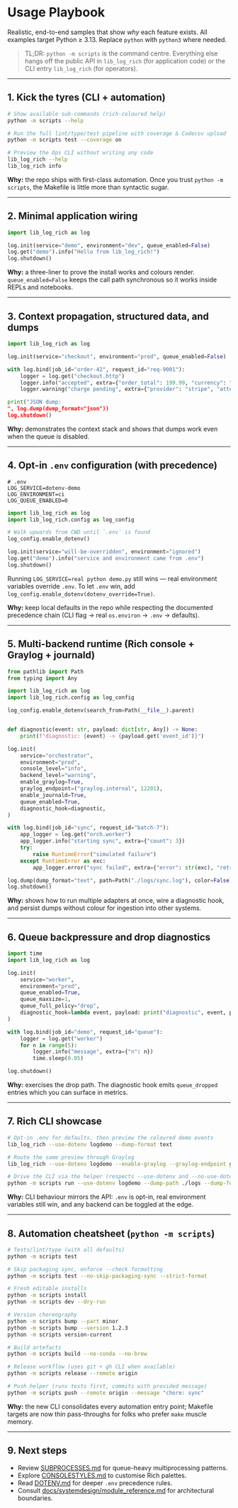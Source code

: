 # Usage Playbook

Realistic, end-to-end samples that show *why* each feature exists.
All examples target Python ≥ 3.13. Replace `python` with `python3` where needed.

> TL;DR: `python -m scripts` is the command centre. Everything else hangs off the
> public API in `lib_log_rich` (for application code) or the CLI entry
> `lib_log_rich` (for operators).

---

## 1. Kick the tyres (CLI + automation)

```bash
# Show available sub-commands (rich-coloured help)
python -m scripts --help

# Run the full lint/type/test pipeline with coverage & Codecov upload
python -m scripts test --coverage on

# Preview the Ops CLI without writing any code
lib_log_rich --help
lib_log_rich info
```

**Why:** the repo ships with first-class automation. Once you trust
`python -m scripts`, the Makefile is little more than syntactic sugar.

---

## 2. Minimal application wiring

```python
import lib_log_rich as log

log.init(service="demo", environment="dev", queue_enabled=False)
log.get("demo").info("Hello from lib_log_rich!")
log.shutdown()
```

**Why:** a three-liner to prove the install works and colours render.
`queue_enabled=False` keeps the call path synchronous so it works inside REPLs
and notebooks.

---

## 3. Context propagation, structured data, and dumps

```python
import lib_log_rich as log

log.init(service="checkout", environment="prod", queue_enabled=False)

with log.bind(job_id="order-42", request_id="req-9001"):
    logger = log.get("checkout.http")
    logger.info("accepted", extra={"order_total": 199.99, "currency": "USD"})
    logger.warning("charge pending", extra={"provider": "stripe", "attempts": 1})

print("JSON dump: 
", log.dump(dump_format="json"))
log.shutdown()
```

**Why:** demonstrates the context stack and shows that dumps work even when the
queue is disabled.

---

## 4. Opt-in `.env` configuration (with precedence)

```
# .env
LOG_SERVICE=dotenv-demo
LOG_ENVIRONMENT=ci
LOG_QUEUE_ENABLED=0
```

```python
import lib_log_rich as log
import lib_log_rich.config as log_config

# Walk upwards from CWD until `.env` is found
log_config.enable_dotenv()

log.init(service="will-be-overridden", environment="ignored")
log.get("demo").info("service and environment came from .env")
log.shutdown()
```

Running `LOG_SERVICE=real python demo.py` still wins — real environment
variables override `.env`. To let `.env` win, add
`log_config.enable_dotenv(dotenv_override=True)`.

**Why:** keep local defaults in the repo while respecting the documented
precedence chain (CLI flag → real `os.environ` → `.env` → defaults).

---

## 5. Multi-backend runtime (Rich console + Graylog + journald)

```python
from pathlib import Path
from typing import Any

import lib_log_rich as log
import lib_log_rich.config as log_config

log_config.enable_dotenv(search_from=Path(__file__).parent)


def diagnostic(event: str, payload: dict[str, Any]) -> None:
    print(f"diagnostic: {event} -> {payload.get('event_id')}")

log.init(
    service="orchestrator",
    environment="prod",
    console_level="info",
    backend_level="warning",
    enable_graylog=True,
    graylog_endpoint=("graylog.internal", 12201),
    enable_journald=True,
    queue_enabled=True,
    diagnostic_hook=diagnostic,
)

with log.bind(job_id="sync", request_id="batch-7"):
    app_logger = log.get("orch.worker")
    app_logger.info("starting sync", extra={"count": 3})
    try:
        raise RuntimeError("simulated failure")
    except RuntimeError as exc:
        app_logger.error("sync failed", extra={"error": str(exc), "retry": True})

log.dump(dump_format="text", path=Path("./logs/sync.log"), color=False)
log.shutdown()
```

**Why:** shows how to run multiple adapters at once, wire a diagnostic hook, and
persist dumps without colour for ingestion into other systems.

---

## 6. Queue backpressure and drop diagnostics

```python
import time
import lib_log_rich as log

log.init(
    service="worker",
    environment="prod",
    queue_enabled=True,
    queue_maxsize=1,
    queue_full_policy="drop",
    diagnostic_hook=lambda event, payload: print("diagnostic", event, payload),
)

with log.bind(job_id="demo", request_id="queue"):
    logger = log.get("worker")
    for n in range(5):
        logger.info("message", extra={"n": n})
        time.sleep(0.05)

log.shutdown()
```

**Why:** exercises the drop path. The diagnostic hook emits `queue_dropped`
entries which you can surface in metrics.

---

## 7. Rich CLI showcase

```bash
# Opt-in .env for defaults, then preview the coloured demo events
lib_log_rich --use-dotenv logdemo --dump-format text

# Route the same preview through Graylog
lib_log_rich --use-dotenv logdemo --enable-graylog --graylog-endpoint graylog.internal:12201

# Drive the CLI via the helper (respects --use-dotenv and --no-use-dotenv)
python -m scripts run --use-dotenv logdemo --dump-path ./logs --dump-format json
```

**Why:** CLI behaviour mirrors the API: `.env` is opt-in, real environment
variables still win, and any backend can be toggled at the edge.

---

## 8. Automation cheatsheet (`python -m scripts`)

```bash
# Tests/lint/type (with all defaults)
python -m scripts test

# Skip packaging sync, enforce --check formatting
python -m scripts test --no-skip-packaging-sync --strict-format

# Fresh editable installs
python -m scripts install
python -m scripts dev --dry-run

# Version choreography
python -m scripts bump --part minor
python -m scripts bump --version 1.2.3
python -m scripts version-current

# Build artefacts
python -m scripts build --no-conda --no-brew

# Release workflow (uses git + gh CLI when available)
python -m scripts release --remote origin

# Push helper (runs tests first, commits with provided message)
python -m scripts push --remote origin --message "chore: sync"
```

**Why:** the new CLI consolidates every automation entry point; Makefile targets
are now thin pass-throughs for folks who prefer `make` muscle memory.

---

## 9. Next steps

- Review [SUBPROCESSES.md](SUBPROCESSES.md) for queue-heavy multiprocessing patterns.
- Explore [CONSOLESTYLES.md](CONSOLESTYLES.md) to customise Rich palettes.
- Read [DOTENV.md](DOTENV.md) for deeper `.env` precedence rules.
- Consult [docs/systemdesign/module_reference.md](docs/systemdesign/module_reference.md)
  for architectural boundaries.
